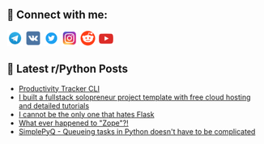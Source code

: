 ## 🔎 Connect with me:
[<img src="https://github.com/bullbesh/bullbesh/blob/main/images/Telegram.png" width="32" height="32" />](https://t.me/bullbesh)
[<img src="https://github.com/bullbesh/bullbesh/blob/main/images/VK.png" width="32" height="32" />](https://vk.com/bullbesh)
[<img src="https://github.com/bullbesh/bullbesh/blob/main/images/Twitter.png" width="32" height="32" />](https://twitter.com/bullbesh1)
[<img src="https://github.com/bullbesh/bullbesh/blob/main/images/Instagram.png" width="32" height="32" />](https://www.instagram.com/bullbesh)
[<img src="https://github.com/bullbesh/bullbesh/blob/main/images/Reddit.png" width="32" height="32" />](https://www.reddit.com/user/bullbesh)
[<img src="https://github.com/bullbesh/bullbesh/blob/main/images/YouTube.png" width="32" height="32" />](https://www.youtube.com/channel/UCtfjRs6uzgq5mfm8S06WTcg)

## 📕 Latest r/Python Posts
<!-- BLOG-POST-LIST:START -->
- [Productivity Tracker CLI](https://www.reddit.com/r/Python/comments/1l9re6v/productivity_tracker_cli/)
- [I built a fullstack solopreneur project template with free cloud hosting and detailed tutorials](https://www.reddit.com/r/Python/comments/1l9q16q/i_built_a_fullstack_solopreneur_project_template/)
- [I cannot be the only one that hates Flask](https://www.reddit.com/r/Python/comments/1l9n1pf/i_cannot_be_the_only_one_that_hates_flask/)
- [What ever happened to &quot;Zope&quot;?!](https://www.reddit.com/r/Python/comments/1l9furl/what_ever_happened_to_zope/)
- [SimplePyQ - Queueing tasks in Python doesn&#39;t have to be complicated](https://www.reddit.com/r/Python/comments/1l9frz7/simplepyq_queueing_tasks_in_python_doesnt_have_to/)
<!-- BLOG-POST-LIST:END -->
